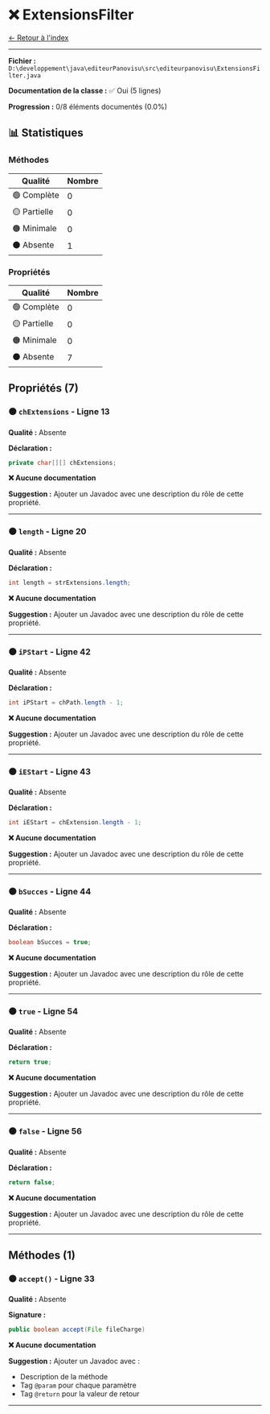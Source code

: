# ❌ ExtensionsFilter

[← Retour à l'index](../ETAT_DOCUMENTATION.md)

---

**Fichier :** `D:\developpement\java\editeurPanovisu\src\editeurpanovisu\ExtensionsFilter.java`

**Documentation de la classe :** ✅ Oui (5 lignes)

**Progression :** 0/8 éléments documentés (0.0%)

## 📊 Statistiques

### Méthodes

| Qualité | Nombre |
|---------|--------|
| 🟢 Complète | 0 |
| 🟡 Partielle | 0 |
| 🟠 Minimale | 0 |
| ⚫ Absente | 1 |

### Propriétés

| Qualité | Nombre |
|---------|--------|
| 🟢 Complète | 0 |
| 🟡 Partielle | 0 |
| 🟠 Minimale | 0 |
| ⚫ Absente | 7 |

## Propriétés (7)

### ⚫ `chExtensions` - Ligne 13

**Qualité :** Absente

**Déclaration :**
```java
private char[][] chExtensions;
```

**❌ Aucune documentation**

**Suggestion :** Ajouter un Javadoc avec une description du rôle de cette propriété.

---

### ⚫ `length` - Ligne 20

**Qualité :** Absente

**Déclaration :**
```java
int length = strExtensions.length;
```

**❌ Aucune documentation**

**Suggestion :** Ajouter un Javadoc avec une description du rôle de cette propriété.

---

### ⚫ `iPStart` - Ligne 42

**Qualité :** Absente

**Déclaration :**
```java
int iPStart = chPath.length - 1;
```

**❌ Aucune documentation**

**Suggestion :** Ajouter un Javadoc avec une description du rôle de cette propriété.

---

### ⚫ `iEStart` - Ligne 43

**Qualité :** Absente

**Déclaration :**
```java
int iEStart = chExtension.length - 1;
```

**❌ Aucune documentation**

**Suggestion :** Ajouter un Javadoc avec une description du rôle de cette propriété.

---

### ⚫ `bSucces` - Ligne 44

**Qualité :** Absente

**Déclaration :**
```java
boolean bSucces = true;
```

**❌ Aucune documentation**

**Suggestion :** Ajouter un Javadoc avec une description du rôle de cette propriété.

---

### ⚫ `true` - Ligne 54

**Qualité :** Absente

**Déclaration :**
```java
return true;
```

**❌ Aucune documentation**

**Suggestion :** Ajouter un Javadoc avec une description du rôle de cette propriété.

---

### ⚫ `false` - Ligne 56

**Qualité :** Absente

**Déclaration :**
```java
return false;
```

**❌ Aucune documentation**

**Suggestion :** Ajouter un Javadoc avec une description du rôle de cette propriété.

---

## Méthodes (1)

### ⚫ `accept()` - Ligne 33

**Qualité :** Absente

**Signature :**
```java
public boolean accept(File fileCharge)
```

**❌ Aucune documentation**

**Suggestion :** Ajouter un Javadoc avec :
- Description de la méthode
- Tag `@param` pour chaque paramètre
- Tag `@return` pour la valeur de retour

---

